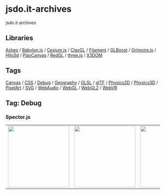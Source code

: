 # jsdo.it-archives
jsdo.it archives

## Libraries

[Ashes](../ashes) / [Babylon.js](../babylon.js) / [Cesium.js](../cesium.js) / [ClayGL](../claygl) / [Filament](../filament) / [GLBoost](../glboost)  / [Grimoire.js](../grimoire.js) / [Hilo3d](../hilo3d) / [PlayCanvas](../playcanvas) / [RedGL](../redgl) / [three.js](../three.js) / [X3DOM](../x3dom)

## Tags

[Canvas](../canvas) / [CSS](../css) / [Debug](../debug) / [Geography](../geography) / [GLSL](../glsl) / [glTF](../gltf) / [Physics2D](../physics2d) / [Physics3D](../physics3d) / [PixelArt](../pixelart) / [SVG](../svg) / [WebAudio](../webaudio) / [WebGL](../webgl) / [WebGL2](../webgl2) / [WebVR](../webvr)

## Tag: Debug

### Spector.js

<table>
<tr>
<td><a href="https://cx20.github.io/jsdo.it-archives/cx20/elND" title="SpectorJS の Shader Editor 機能を試してみるテスト（WebGL編）"><img src="https://cx20.github.io/jsdo.it-archives/screenshot/elND.jpg" width="200" height="200"></a></td>
<td><a href="https://cx20.github.io/jsdo.it-archives/cx20/qHSi" title="SpectorJS の Shader Editor 機能を試してみるテスト（WebGL2編）"><img src="https://cx20.github.io/jsdo.it-archives/screenshot/qHSi.jpg" width="200" height="200"></a></td>
<td><a href="https://cx20.github.io/jsdo.it-archives/cx20/gqwR" title="SpectorJS の Shader Editor 機能を試してみるテスト（three.js編）"><img src="https://cx20.github.io/jsdo.it-archives/screenshot/gqwR.jpg" width="200" height="200"></a></td>
</tr>
</table>
